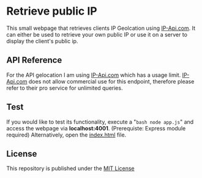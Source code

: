 # Retrieve public IP

This small webpage that retrieves clients IP Geolcation using [IP-Api.com](https://ip-api.com).
It can either be used to retrieve your own public IP or use it on a server to display the client's public ip.

## API Reference

For the API gelocation I am using [IP-Api.com](https://ip-api.com) which has a usage limit.
[IP-Api.com](https://ip-api.com) does not allow commercial use for this endpoint, therefore please refer to their pro service for unlimited queries.

## Test

If you would like to test its functionality, execute a "```bash node app.js```" and access the webpage via **localhost:4001**. 
(Prerequiste: Express module required)
Alternatively, open the [index.html](./public/index.html) file.

## License

This repository is published under the [MIT License](https://opensource.org/licenses/MIT)
